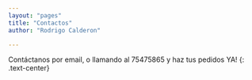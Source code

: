 ```yaml
---
layout: "pages"
title: "Contactos"
author: "Rodrigo Calderon"

---
```



Contáctanos por email, o llamando al 75475865 y haz tus pedidos YA!
{: .text-center}
